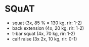 # SQuAT
* squat (3x, 85 % = 130 kg, rir: 1-2)
* back extension (4x, 20 kg, rir: 1-2)
* t-bar squat (4x, 70 kg, rir: 1-2)
* calf raise (3x 2x, 10 kg, rir: 0-1)
